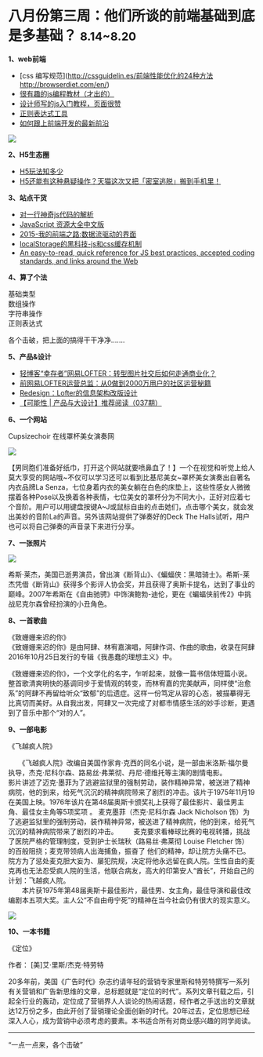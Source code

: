 
# 八月份第三周：他们所谈的前端基础到底是多基础？ <small>8.14~8.20</small>

__1、web前端__    
     
- [css 编写规范](http://cssguidelin.es/前端性能优化的24种方法 http://browserdiet.com/en/)  
- [很有趣的js编程教材（才出的）](https://browserdiet.com/en/)  
- [设计师写的js入门教程，页面很赞](http://rachelnabors.com/javascript-for-designers/#slide-0CSS)  
- [正则表达式工具](http://leaverou.github.io/regexplained/)  
- [如何跟上前端开发的最新前沿](https://uptodate.frontendrescue.org/zh/)

![](https://github.com/bluezhan/weeky/raw/master/docs/img/83-2.png) 

__2、H5生态圈__      

- [H5玩法知多少](http://isux.tencent.com/h5-play-ways.html)
- [H5还能有这种悬疑操作？天猫这次又把「密室逃脱」搬到手机里！](http://www.sohu.com/a/161823734_184881)

__3、站点干货__    

- [对一行神奇js代码的解析](http://geek.csdn.net/news/detail/218601)  
- [JavaScript 资源大全中文版](https://github.com/jobbole/awesome-javascript-cn)
- [2015-我的前端之路:数据流驱动的界面](https://segmentfault.com/a/1190000004292245)
- [localStorage的黑科技-js和css缓存机制](http://www.cnblogs.com/walls/p/6298102.html)
- [An easy-to-read, quick reference for JS best practices, accepted coding standards, and links around the Web](https://github.com/braziljs/js-the-right-way)

__4、算了个法__     

基础类型  
数组操作  
字符串操作  
正则表达式  

各个击破，把上面的搞得干干净净.......

__5、产品&设计__        

- [轻博客“幸存者”网易LOFTER：转型图片社交后如何走通商业化？](http://www.sow8.com/37598.html)
- [前网易LOFTER运营总监：从0做到2000万用户的社区运营秘籍](http://www.admin5.com/article/20160527/666072.shtml)
- [Redesign：Lofter的信息架构改版设计](http://www.woshipm.com/pd/539311.html)
- [【可能性 | 产品与大设计】推荐阅读（037期）](https://zhuanlan.zhihu.com/p/28789373)

__6、一个网站__

Cupsizechoir 在线罩杯美女演奏网

![](https://github.com/bluezhan/weeky/raw/master/docs/img/83-4.png) 

【男同胞们准备好纸巾，打开这个网站就要喷鼻血了！】一个在视觉和听觉上给人莫大享受的网站哦~不仅可以学习还可以看到比基尼美女~罩杯美女演奏出自著名内衣品牌La Senza，七位身着内衣的美女躺在白色的床垫上，这些性感女人微微摆着各种Pose以及换着各种表情，七位美女的罩杯分为不同大小，正好对应着七个音阶。用户可以用键盘按键A~J或鼠标自由的点击她们，点击哪个美女，就会发出美妙的音阶La的声音。另外该网站提供了弹奏好的Deck The Halls试听，用户也可以将自己弹奏的声音录下来进行分享。


__7、一张照片__   
 
![](https://github.com/bluezhan/weeky/raw/master/docs/img/83-3.png) 

希斯·莱杰，美国已逝男演员，曾出演《断背山》、《蝙蝠侠：黑暗骑士》。希斯-莱杰凭借《断背山》获得多个影评人协会奖，并且获得了奥斯卡提名，达到了事业的巅峰。2007年希斯在《自由驰骋》中饰演鲍勃-迪伦，更在《蝙蝠侠前传2》中挑战尼克尔森曾经扮演的小丑角色。

__8、一首歌曲__  

《致姗姗来迟的你》  
《致姗姗来迟的你》是由阿肆、林宥嘉演唱，阿肆作词、作曲的歌曲，收录在阿肆2016年10月25日发行的专辑《我愚蠢的理想主义》中。

《致姗姗来迟的你》，一个文学化的名字，乍听起来，就像一篇书信体短篇小说。整首歌清爽明快的基调同步于爱情观的转变，而林宥嘉的完美献声，同样使“治愈系”的阿肆不再留给听众“致郁”的后遗症。这样一份笃定从容的心态，被描摹得无比真切而美好。从自我出发，阿肆又一次完成了对都市情感生活的妙手诊断，更遇到了音乐中那个“对的人”。  


__9、一部电影__   
 
《飞越疯人院》  

　　《飞越疯人院》改编自美国作家肯·克西的同名小说，是一部由米洛斯·福尔曼执导，杰克·尼科尔森、路易丝·弗莱彻、丹尼·德维托等主演的剧情电影。   
影片讲述了迈克·墨菲为了逃避监狱里的强制劳动，装作精神异常，被送进了精神病院，他的到来，给死气沉沉的精神病院带来了剧烈的冲击。该片于1975年11月19在美国上映。1976年该片在第48届奥斯卡颁奖礼上获得了最佳影片、最佳男主角、最佳女主角等5项奖项  。
麦克墨菲（杰克·尼科尔森 Jack Nicholson 饰）为了逃避监狱里的强制劳动，装作精神异常，被送进了精神病院，他的到来，给死气沉沉的精神病院带来了剧烈的冲击。 
　　麦克要求看棒球比赛的电视转播，挑战了医院严格的管理制度，受到护士长瑞秋（路易丝·弗莱彻 Louise Fletcher 饰）的百般阻挠；麦克带领病人出海捕鱼，振奋了 他们的精神，却让院方头痛不已。院方为了惩处麦克胆大妄为、屡犯院规，决定将他永远留在疯人院。生性自由的麦克再也无法忍受疯人院的生活，他联合病友，高大的印第安人“酋长”，开始自己的计划：飞越疯人院。   
　　本片获1975年第48届奥斯卡最佳影片，最佳男、女主角，最佳导演和最佳改编剧本五项大奖。主人公“不自由毋宁死”的精神在当今社会仍有很大的现实意义。

![](https://github.com/bluezhan/weeky/raw/master/docs/img/83-5.jpg) 


__10、一本书籍__ 

《定位》

作者： [美]艾·里斯/杰克·特劳特  
  
20多年前，美国《广告时代》杂志约请年轻的营销专家里斯和特劳特撰写一系列有关营销和广告新思维的文章，总标题就是“定位的时代”。系列文章刊载之后，引起全行业的轰动，定位成了营销界人人谈论的热闹话题，经作者之手送出的文章就达12万份之多，由此开创了营销理论全面创新的时代。20年过去，定位思想已经深入人心，成为营销中必须考虑的要素。本书适合所有对商业感兴趣的同学阅读。

-------------------

“一点一点来，各个击破”

